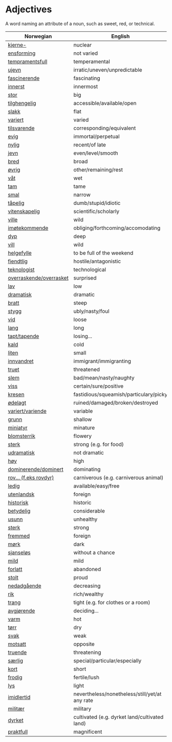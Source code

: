 # Adjectives

A word naming an attribute of a noun, such as sweet, red, or technical.

| Norwegian | English |
| --- | --- |
| [kjerne-](https://www.ordnett.no/search?language=no&phrase=kjerne-) | nuclear |
| [ensforming](https://www.ordnett.no/search?language=no&phrase=ensforming) | not varied |
| [tempramentsfull](https://www.ordnett.no/search?language=no&phrase=tempramentsfull) | temperamental |
| [ujevn](https://www.ordnett.no/search?language=no&phrase=ujevn) | irratic/uneven/unpredictable |
| [fascinerende](https://www.ordnett.no/search?language=no&phrase=fascinerende) | fascinating |
| [innerst](https://www.ordnett.no/search?language=no&phrase=innerst) | innermost |
| [stor](https://www.ordnett.no/search?language=no&phrase=stor) | big |
| [tilghengelig](https://www.ordnett.no/search?language=no&phrase=tilghengelig) | accessible/available/open |
| [slakk](https://www.ordnett.no/search?language=no&phrase=slakk) | flat |
| [variert](https://www.ordnett.no/search?language=no&phrase=variert) | varied |
| [tilsvarende](https://www.ordnett.no/search?language=no&phrase=tilsvarende) | corresponding/equivalent |
| [evig](https://www.ordnett.no/search?language=no&phrase=evig) | immortal/perpetual |
| [nylig](https://www.ordnett.no/search?language=no&phrase=nylig) | recent/of late |
| [jevn](https://www.ordnett.no/search?language=no&phrase=jevn) | even/level/smooth |
| [bred](https://www.ordnett.no/search?language=no&phrase=bred) | broad |
| [øvrig](https://www.ordnett.no/search?language=no&phrase=øvrig) | other/remaining/rest |
| [våt](https://www.ordnett.no/search?language=no&phrase=våt) | wet |
| [tam](https://www.ordnett.no/search?language=no&phrase=tam) | tame |
| [smal](https://www.ordnett.no/search?language=no&phrase=smal) | narrow |
| [tåpelig](https://www.ordnett.no/search?language=no&phrase=tåpelig) | dumb/stupid/idiotic |
| [vitenskapelig](https://www.ordnett.no/search?language=no&phrase=vitenskapelig) | scientific/scholarly |
| [ville](https://www.ordnett.no/search?language=no&phrase=ville) | wild |
| [imøtekommende](https://www.ordnett.no/search?language=no&phrase=imøtekommende) | obliging/forthcoming/accomodating |
| [dyp](https://www.ordnett.no/search?language=no&phrase=dyp) | deep |
| [vill](https://www.ordnett.no/search?language=no&phrase=vill) | wild |
| [helgefylle](https://www.ordnett.no/search?language=no&phrase=helgefylle) | to be full of the weekend |
| [fiendtlig](https://www.ordnett.no/search?language=no&phrase=fiendtlig) | hostile/antagonistic |
| [teknologist](https://www.ordnett.no/search?language=no&phrase=teknologist) | technological |
| [overraskende/overrasket](https://www.ordnett.no/search?language=no&phrase=overraskende/overrasket) | surprised |
| [lav](https://www.ordnett.no/search?language=no&phrase=lav) | low |
| [dramatisk](https://www.ordnett.no/search?language=no&phrase=dramatisk) | dramatic |
| [bratt](https://www.ordnett.no/search?language=no&phrase=bratt) | steep |
| [stygg](https://www.ordnett.no/search?language=no&phrase=stygg) | ubly/nasty/foul |
| [vid](https://www.ordnett.no/search?language=no&phrase=vid) | loose |
| [lang](https://www.ordnett.no/search?language=no&phrase=lang) | long |
| [tapt/tapende](https://www.ordnett.no/search?language=no&phrase=tapt/tapende) | losing... |
| [kald](https://www.ordnett.no/search?language=no&phrase=kald) | cold |
| [liten](https://www.ordnett.no/search?language=no&phrase=liten) | small |
| [innvandret](https://www.ordnett.no/search?language=no&phrase=innvandret) | immigrant/immigranting |
| [truet](https://www.ordnett.no/search?language=no&phrase=truet) | threatened |
| [slem](https://www.ordnett.no/search?language=no&phrase=slem) | bad/mean/nasty/naughty |
| [viss](https://www.ordnett.no/search?language=no&phrase=viss) | certain/sure/positive |
| [kresen](https://www.ordnett.no/search?language=no&phrase=kresen) | fastidious/squeamish/particulary/picky |
| [ødelagt](https://www.ordnett.no/search?language=no&phrase=ødelagt) | ruined/damaged/broken/destroyed |
| [variert/variende](https://www.ordnett.no/search?language=no&phrase=variert/variende) | variable |
| [grunn](https://www.ordnett.no/search?language=no&phrase=grunn) | shallow |
| [miniatyr](https://www.ordnett.no/search?language=no&phrase=miniatyr) | minature |
| [blomsterrik](https://www.ordnett.no/search?language=no&phrase=blomsterrik) | flowery |
| [sterk](https://www.ordnett.no/search?language=no&phrase=sterk) | strong (e.g. for food) |
| [udramatisk](https://www.ordnett.no/search?language=no&phrase=udramatisk) | not dramatic |
| [høy](https://www.ordnett.no/search?language=no&phrase=høy) | high |
| [dominerende/dominert](https://www.ordnett.no/search?language=no&phrase=dominerende/dominert) | dominating |
| [rov... (f.eks rovdyr)](https://www.ordnett.no/search?language=no&phrase=rov...%20(f.eks%20rovdyr)) | carniverous (e.g. carniverous animal) |
| [ledig](https://www.ordnett.no/search?language=no&phrase=ledig) | available/easy/free |
| [utenlandsk](https://www.ordnett.no/search?language=no&phrase=utenlandsk) | foreign |
| [historisk](https://www.ordnett.no/search?language=no&phrase=historisk) | historic |
| [betydelig](https://www.ordnett.no/search?language=no&phrase=betydelig) | considerable |
| [usunn](https://www.ordnett.no/search?language=no&phrase=usunn) | unhealthy |
| [sterk](https://www.ordnett.no/search?language=no&phrase=sterk) | strong |
| [fremmed](https://www.ordnett.no/search?language=no&phrase=fremmed) | foreign |
| [mørk](https://www.ordnett.no/search?language=no&phrase=mørk) | dark |
| [sjanseløs](https://www.ordnett.no/search?language=no&phrase=sjanseløs) | without a chance |
| [mild](https://www.ordnett.no/search?language=no&phrase=mild) | mild |
| [forlatt](https://www.ordnett.no/search?language=no&phrase=forlatt) | abandoned |
| [stolt](https://www.ordnett.no/search?language=no&phrase=stolt) | proud |
| [nedadgående](https://www.ordnett.no/search?language=no&phrase=nedadgående) | decreasing |
| [rik](https://www.ordnett.no/search?language=no&phrase=rik) | rich/wealthy |
| [trang](https://www.ordnett.no/search?language=no&phrase=trang) | tight (e.g. for clothes or a room) |
| [avgjørende](https://www.ordnett.no/search?language=no&phrase=avgjørende) | deciding... |
| [varm](https://www.ordnett.no/search?language=no&phrase=varm) | hot |
| [tørr](https://www.ordnett.no/search?language=no&phrase=tørr) | dry |
| [svak](https://www.ordnett.no/search?language=no&phrase=svak) | weak |
| [motsatt](https://www.ordnett.no/search?language=no&phrase=motsatt) | opposite |
| [truende](https://www.ordnett.no/search?language=no&phrase=truende) | threatening |
| [særlig](https://www.ordnett.no/search?language=no&phrase=særlig) | special/particular/especially |
| [kort](https://www.ordnett.no/search?language=no&phrase=kort) | short |
| [frodig](https://www.ordnett.no/search?language=no&phrase=frodig) | fertile/lush |
| [lys](https://www.ordnett.no/search?language=no&phrase=lys) | light |
| [imidlertid](https://www.ordnett.no/search?language=no&phrase=imidlertid) | nevertheless/nonetheless/still/yet/at any rate |
| [militær](https://www.ordnett.no/search?language=no&phrase=militær) | military |
| [dyrket](https://www.ordnett.no/search?language=no&phrase=dyrket) | cultivated (e.g. dyrket land/cultivated land) |
| [praktfull](https://www.ordnett.no/search?language=no&phrase=praktfull) | magnificent |

